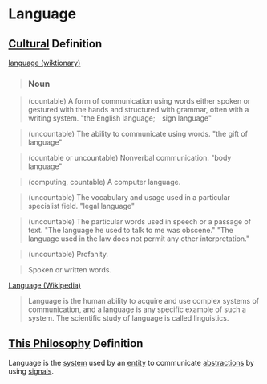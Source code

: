 # Language

## [Cultural](./culture.md) Definition

<a href="http://en.wiktionary.org/wiki/language" target="_blank">language (wiktionary)</a>

> ### Noun

> (countable) A form of communication using words either spoken or gestured with the hands and structured with grammar, often with a writing system. "the English language; sign language"

> (uncountable) The ability to communicate using words. "the gift of language"

> (countable or uncountable) Nonverbal communication. "body language"

> (computing, countable) A computer language.

> (uncountable) The vocabulary and usage used in a particular specialist field. "legal language"

> (uncountable) The particular words used in speech or a passage of text. "The language he used to talk to me was obscene." "The language used in the law does not permit any other interpretation."

> (uncountable) Profanity.

> Spoken or written words.

<a href="https://en.wikipedia.org/wiki/Language" target="_blank">Language (Wikipedia)</a>

> Language is the human ability to acquire and use complex systems of communication, and a language is any specific example of such a system. The scientific study of language is called linguistics.

## [This Philosophy](./this-philosophy.md) Definition

Language is the [system](./system.md) used by an [entity](./entity.md) to communicate [abstractions](./abstraction.md) by using [signals](./signals.md).
